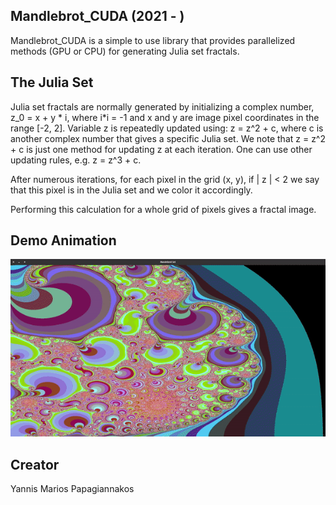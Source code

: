 ## Mandlebrot_CUDA (2021 - )
Mandlebrot_CUDA is a simple to use library that provides parallelized methods (GPU or CPU) for generating Julia set fractals.

## The Julia Set

Julia set fractals are normally generated by initializing a complex number,  z_0 = x + y * i,  where  i*i = -1  and x and y are image pixel coordinates in the range [-2, 2]. 
Variable z is repeatedly updated using:  z = z^2 + c, where c is another complex number that gives a specific Julia set. We note that z = z^2 + c is just one method for updating z at each iteration. One can use other updating rules, e.g. z = z^3 + c.

After numerous iterations, for each pixel in the grid (x, y), if | z | < 2 we say that this pixel is in the Julia set and we color it accordingly. 

Performing this calculation for a whole grid of pixels gives a fractal image.

## Demo Animation
![Screenshot](demo/demo.gif)

## Creator
Yannis Marios Papagiannakos
